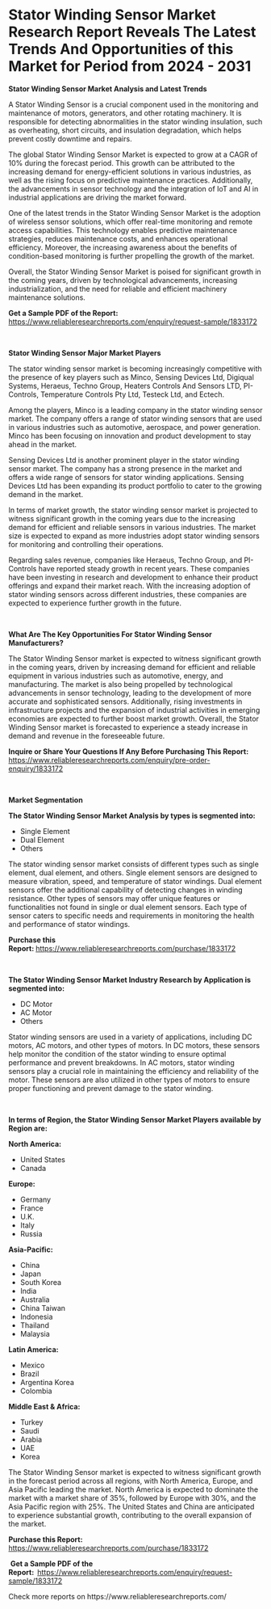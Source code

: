 <p><h1>Stator Winding Sensor Market Research Report Reveals The Latest Trends And Opportunities of this Market for Period from 2024 - 2031</h1></p><p><strong>Stator Winding Sensor Market Analysis and Latest Trends</strong></p>
<p><p>A Stator Winding Sensor is a crucial component used in the monitoring and maintenance of motors, generators, and other rotating machinery. It is responsible for detecting abnormalities in the stator winding insulation, such as overheating, short circuits, and insulation degradation, which helps prevent costly downtime and repairs.</p><p>The global Stator Winding Sensor Market is expected to grow at a CAGR of 10% during the forecast period. This growth can be attributed to the increasing demand for energy-efficient solutions in various industries, as well as the rising focus on predictive maintenance practices. Additionally, the advancements in sensor technology and the integration of IoT and AI in industrial applications are driving the market forward.</p><p>One of the latest trends in the Stator Winding Sensor Market is the adoption of wireless sensor solutions, which offer real-time monitoring and remote access capabilities. This technology enables predictive maintenance strategies, reduces maintenance costs, and enhances operational efficiency. Moreover, the increasing awareness about the benefits of condition-based monitoring is further propelling the growth of the market.</p><p>Overall, the Stator Winding Sensor Market is poised for significant growth in the coming years, driven by technological advancements, increasing industrialization, and the need for reliable and efficient machinery maintenance solutions.</p></p>
<p><strong>Get a Sample PDF of the Report:&nbsp;</strong> <a href="https://www.reliableresearchreports.com/enquiry/request-sample/1833172">https://www.reliableresearchreports.com/enquiry/request-sample/1833172</a></p>
<p>&nbsp;</p>
<p><strong>Stator Winding Sensor Major Market Players</strong></p>
<p><p>The stator winding sensor market is becoming increasingly competitive with the presence of key players such as Minco, Sensing Devices Ltd, Digiqual Systems, Heraeus, Techno Group, Heaters Controls And Sensors LTD, PI-Controls, Temperature Controls Pty Ltd, Testeck Ltd, and Ectech.</p><p>Among the players, Minco is a leading company in the stator winding sensor market. The company offers a range of stator winding sensors that are used in various industries such as automotive, aerospace, and power generation. Minco has been focusing on innovation and product development to stay ahead in the market.</p><p>Sensing Devices Ltd is another prominent player in the stator winding sensor market. The company has a strong presence in the market and offers a wide range of sensors for stator winding applications. Sensing Devices Ltd has been expanding its product portfolio to cater to the growing demand in the market.</p><p>In terms of market growth, the stator winding sensor market is projected to witness significant growth in the coming years due to the increasing demand for efficient and reliable sensors in various industries. The market size is expected to expand as more industries adopt stator winding sensors for monitoring and controlling their operations.</p><p>Regarding sales revenue, companies like Heraeus, Techno Group, and PI-Controls have reported steady growth in recent years. These companies have been investing in research and development to enhance their product offerings and expand their market reach. With the increasing adoption of stator winding sensors across different industries, these companies are expected to experience further growth in the future.</p></p>
<p>&nbsp;</p>
<p><strong>What Are The Key Opportunities For Stator Winding Sensor Manufacturers?</strong></p>
<p><p>The Stator Winding Sensor market is expected to witness significant growth in the coming years, driven by increasing demand for efficient and reliable equipment in various industries such as automotive, energy, and manufacturing. The market is also being propelled by technological advancements in sensor technology, leading to the development of more accurate and sophisticated sensors. Additionally, rising investments in infrastructure projects and the expansion of industrial activities in emerging economies are expected to further boost market growth. Overall, the Stator Winding Sensor market is forecasted to experience a steady increase in demand and revenue in the foreseeable future.</p></p>
<p><strong>Inquire or Share Your Questions If Any Before Purchasing This Report:</strong> <a href="https://www.reliableresearchreports.com/enquiry/pre-order-enquiry/1833172">https://www.reliableresearchreports.com/enquiry/pre-order-enquiry/1833172</a></p>
<p>&nbsp;</p>
<p><strong>Market Segmentation</strong></p>
<p><strong>The Stator Winding Sensor Market Analysis by types is segmented into:</strong></p>
<p><ul><li>Single Element</li><li>Dual Element</li><li>Others</li></ul></p>
<p><p>The stator winding sensor market consists of different types such as single element, dual element, and others. Single element sensors are designed to measure vibration, speed, and temperature of stator windings. Dual element sensors offer the additional capability of detecting changes in winding resistance. Other types of sensors may offer unique features or functionalities not found in single or dual element sensors. Each type of sensor caters to specific needs and requirements in monitoring the health and performance of stator windings.</p></p>
<p><strong>Purchase this Report:&nbsp;</strong><a href="https://www.reliableresearchreports.com/purchase/1833172">https://www.reliableresearchreports.com/purchase/1833172</a></p>
<p>&nbsp;</p>
<p><strong>The Stator Winding Sensor Market Industry Research by Application is segmented into:</strong></p>
<p><ul><li>DC Motor</li><li>AC Motor</li><li>Others</li></ul></p>
<p><p>Stator winding sensors are used in a variety of applications, including DC motors, AC motors, and other types of motors. In DC motors, these sensors help monitor the condition of the stator winding to ensure optimal performance and prevent breakdowns. In AC motors, stator winding sensors play a crucial role in maintaining the efficiency and reliability of the motor. These sensors are also utilized in other types of motors to ensure proper functioning and prevent damage to the stator winding.</p></p>
<p>&nbsp;</p>
<p><strong>In terms of Region, the Stator Winding Sensor Market Players available by Region are:</strong></p>
<p>
    <p> <strong> North America: </strong>
        <ul>
            <li>United States</li>
            <li>Canada</li>
        </ul>
        </p> 
    <p> <strong> Europe: </strong>
        <ul>
            <li>Germany</li>
            <li>France</li>
            <li>U.K.</li>
            <li>Italy</li>
            <li>Russia</li>
        </ul>
        </p> 
    <p> <strong> Asia-Pacific: </strong>
        <ul>
            <li>China</li>
            <li>Japan</li>
            <li>South Korea</li>
            <li>India</li>
            <li>Australia</li>
            <li>China Taiwan</li>
            <li>Indonesia</li>
            <li>Thailand</li>
            <li>Malaysia</li>
        </ul>
        </p> 
    <p> <strong> Latin America: </strong>
        <ul>
            <li>Mexico</li>
            <li>Brazil</li>
            <li>Argentina Korea</li>
            <li>Colombia</li>
        </ul>
        </p> 
    <p> <strong> Middle East & Africa: </strong>
        <ul>
            <li>Turkey</li>
            <li>Saudi</li>
            <li>Arabia</li>
            <li>UAE</li>
            <li>Korea</li>
        </ul>
    </p>
    </p>
<p><p>The Stator Winding Sensor market is expected to witness significant growth in the forecast period across all regions, with North America, Europe, and Asia Pacific leading the market. North America is expected to dominate the market with a market share of 35%, followed by Europe with 30%, and the Asia Pacific region with 25%. The United States and China are anticipated to experience substantial growth, contributing to the overall expansion of the market.</p></p>
<p><strong>Purchase this Report: </strong><a href="https://www.reliableresearchreports.com/purchase/1833172">https://www.reliableresearchreports.com/purchase/1833172</a></p>
<p>&nbsp;<strong>Get a Sample PDF of the Report:&nbsp;&nbsp;</strong><a href="https://www.reliableresearchreports.com/enquiry/request-sample/1833172">https://www.reliableresearchreports.com/enquiry/request-sample/1833172</a></p>
<p><strong></strong></p>
<p>Check more reports on https://www.reliableresearchreports.com/</p>